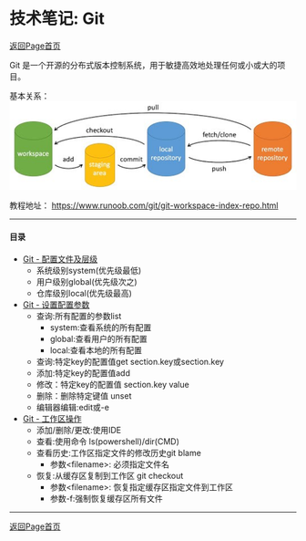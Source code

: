 # 技术笔记: Git

[返回Page首页](../index.md)

Git 是一个开源的分布式版本控制系统，用于敏捷高效地处理任何或小或大的项目。

基本关系：
![图片1](./pics/general.jpg)


教程地址：
https://www.runoob.com/git/git-workspace-index-repo.html

***

#### 目录
- [Git - 配置文件及层级](./app/git_config_file.md)
  - 系统级别system(优先级最低)
  - 用户级别global(优先级次之)
  - 仓库级别local(优先级最高)
- [Git - 设置配置参数](./app/git_config.md)
  - 查询:所有配置的参数list
    - system:查看系统的所有配置
    - global:查看用户的所有配置
    - local:查看本地的所有配置
  - 查询:特定key的配置值get section.key或section.key
  - 添加:特定key的配置值add
  - 修改：特定key的配置值 section.key value
  - 删除：删除特定键值 unset
  - 编辑器编辑:edit或-e
- [Git - 工作区操作](./app/git_workspace.md)
  - 添加/删除/更改:使用IDE
  - 查看:使用命令 ls(powershell)/dir(CMD)
  - 查看历史:工作区指定文件的修改历史git blame
    - 参数\<filename>: 必须指定文件名
  - 恢复:从缓存区复制到工作区 git checkout
    - 参数\<filename>: 恢复指定缓存区指定文件到工作区
    - 参数-f:强制恢复缓存区所有文件

***

[返回Page首页](../index.md)
